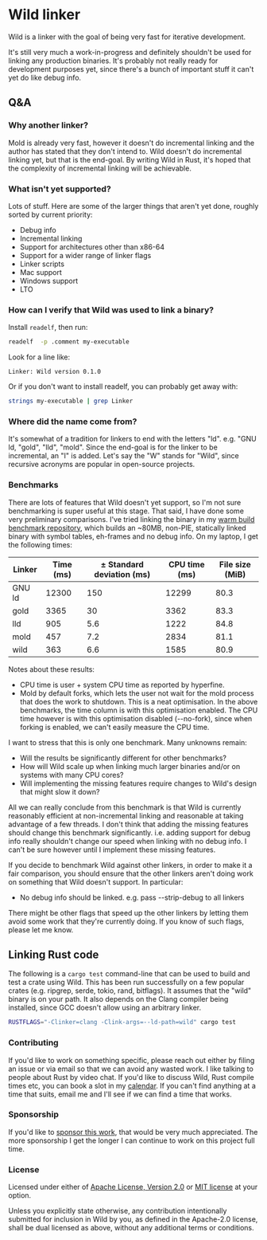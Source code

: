 # Wild linker

Wild is a linker with the goal of being very fast for iterative development.

It's still very much a work-in-progress and definitely shouldn't be used for linking any production
binaries. It's probably not really ready for development purposes yet, since there's a bunch of
important stuff it can't yet do like debug info.

## Q&A

### Why another linker?

Mold is already very fast, however it doesn't do incremental linking and the author has stated that
they don't intend to. Wild doesn't do incremental linking yet, but that is the end-goal. By writing
Wild in Rust, it's hoped that the complexity of incremental linking will be achievable.

### What isn't yet supported?

Lots of stuff. Here are some of the larger things that aren't yet done, roughly sorted by current
priority:

* Debug info
* Incremental linking
* Support for architectures other than x86-64
* Support for a wider range of linker flags
* Linker scripts
* Mac support
* Windows support
* LTO

### How can I verify that Wild was used to link a binary?

Install `readelf`, then run:

```sh
readelf  -p .comment my-executable
```

Look for a line like:

```
Linker: Wild version 0.1.0
```

Or if you don't want to install readelf, you can probably get away with:

```sh
strings my-executable | grep Linker
```

### Where did the name come from?

It's somewhat of a tradition for linkers to end with the letters "ld". e.g. "GNU ld, "gold", "lld",
"mold". Since the end-goal is for the linker to be incremental, an "I" is added. Let's say the "W"
stands for "Wild", since recursive acronyms are popular in open-source projects.

### Benchmarks

There are lots of features that Wild doesn't yet support, so I'm not sure benchmarking is super
useful at this stage. That said, I have done some very preliminary comparisons. I've tried linking
the binary in my [warm build benchmark
repository](https://github.com/davidlattimore/warm-build-benchmark), which builds an ~80MB, non-PIE,
statically linked binary with symbol tables, eh-frames and no debug info. On my laptop, I get the
following times:

| Linker   | Time (ms) | ± Standard deviation (ms) | CPU time (ms) | File size (MiB)
|----------|-----------|---------------------------|---------------|----------------
| GNU ld   | 12300     | 150                       | 12299         | 80.3
| gold     | 3365      | 30                        | 3362          | 83.3
| lld      | 905       | 5.6                       | 1222          | 84.8
| mold     | 457       | 7.2                       | 2834          | 81.1
| wild     | 363       | 6.6                       | 1585          | 80.9

Notes about these results:
* CPU time is user + system CPU time as reported by hyperfine.
* Mold by default forks, which lets the user not wait for the mold process that does the work to
  shutdown. This is a neat optimisation. In the above benchmarks, the time column is with this
  optimisation enabled. The CPU time however is with this optimisation disabled (--no-fork), since
  when forking is enabled, we can't easily measure the CPU time.

I want to stress that this is only one benchmark. Many unknowns remain:

* Will the results be significantly different for other benchmarks?
* How will Wild scale up when linking much larger binaries and/or on systems with many CPU cores?
* Will implementing the missing features require changes to Wild's design that might slow it down?

All we can really conclude from this benchmark is that Wild is currently reasonably efficient at
non-incremental linking and reasonable at taking advantage of a few threads. I don't think that
adding the missing features should change this benchmark significantly. i.e. adding support for
debug info really shouldn't change our speed when linking with no debug info. I can't be sure
however until I implement these missing features.

If you decide to benchmark Wild against other linkers, in order to make it a fair comparison, you
should ensure that the other linkers aren't doing work on something that Wild doesn't support. In
particular:

* No debug info should be linked. e.g. pass --strip-debug to all linkers

There might be other flags that speed up the other linkers by letting them avoid some work that
they're currently doing. If you know of such flags, please let me know.

## Linking Rust code

The following is a `cargo test` command-line that can be used to build and test a crate using Wild.
This has been run successfully on a few popular crates (e.g. ripgrep, serde, tokio, rand, bitflags).
It assumes that the "wild" binary is on your path. It also depends on the Clang compiler being
installed, since GCC doesn't allow using an arbitrary linker.

```sh
RUSTFLAGS="-Clinker=clang -Clink-args=--ld-path=wild" cargo test
```

### Contributing

If you'd like to work on something specific, please reach out either by filing an issue or via email
so that we can avoid any wasted work. I like talking to people about Rust by video chat. If you'd
like to discuss Wild, Rust compile times etc, you can book a slot in my
[calendar](https://calendar.app.google/MBYQeATMNBvuK8AZ6). If you can't find anything at a time that
suits, email me and I'll see if we can find a time that works.

### Sponsorship

If you'd like to [sponsor this work](https://github.com/sponsors/davidlattimore), that would be very
much appreciated. The more sponsorship I get the longer I can continue to work on this project full
time.

### License

Licensed under either of [Apache License, Version 2.0](LICENSE-APACHE) or [MIT license](LICENSE-MIT)
at your option.

Unless you explicitly state otherwise, any contribution intentionally submitted for inclusion in
Wild by you, as defined in the Apache-2.0 license, shall be dual licensed as above, without any
additional terms or conditions.
